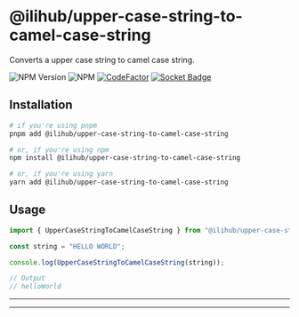 # @ilihub/upper-case-string-to-camel-case-string

Converts a upper case string to camel case string.

![NPM Version](https://img.shields.io/npm/v/%40ilihub%2Fupper-case-string-to-camel-case-string?color=33cd56&logo=npm)
![NPM](https://img.shields.io/npm/l/%40ilihub%2Fupper-case-string-to-camel-case-string)
[![CodeFactor](https://www.codefactor.io/repository/github/ilihub/npm/badge)](https://www.codefactor.io/repository/github/ilihub/npm)
[![Socket Badge](https://socket.dev/api/badge/npm/package/@ilihub/upper-case-string-to-camel-case-string)](https://socket.dev/npm/package/@ilihub/upper-case-string-to-camel-case-string)

## Installation

```bash
# if you're using pnpm
pnpm add @ilihub/upper-case-string-to-camel-case-string

# or, if you're using npm
npm install @ilihub/upper-case-string-to-camel-case-string

# or, if you're using yarn
yarn add @ilihub/upper-case-string-to-camel-case-string
```

## Usage

```javascript
import { UpperCaseStringToCamelCaseString } from "@ilihub/upper-case-string-to-camel-case-string";

const string = "HELLO WORLD";

console.log(UpperCaseStringToCamelCaseString(string));

// Output
// helloWorld
```

---

<!-- sponsors_and_backers_section_start -->

<!-- sponsors_and_backers_section_end -->

---
